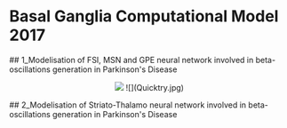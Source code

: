 # Basal Ganglia Computational Model 2017

## 1_Modelisation of FSI, MSN and GPE neural network involved in beta-oscillations generation in Parkinson's Disease <a name="1_Modelisation of FSI, MSN and GPE neural network involved in beta-oscillations generation in Parkinson's Disease"></a>

<p align="center">
  <img src="![](Quicktry.jpg)">
  ![](Quicktry.jpg)
</p>

## 2_Modelisation of Striato-Thalamo neural network involved in beta-oscillations generation in Parkinson's Disease <a name="2_Modelisation of Striato-Thalamo neural network involved in beta-oscillations generation in Parkinson's Disease"></a>

